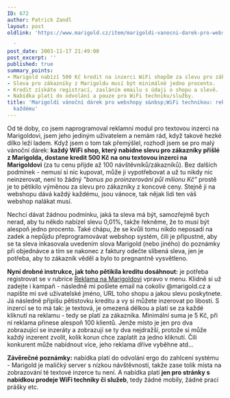 ```yaml
---
ID: 672
author: Patrick Zandl
layout: post
oldlink: 'https://www.marigold.cz/item/marigoldi-vanocni-darek-pro-webshopy-s-wifi-technikou-reklamni-petistovka-kazdemu

  '
post_date: 2003-11-17 21:49:00
post_excerpt: ''
published: true
summary_points:
- Marigold nabízí 500 Kč kredit na inzerci WiFi shopům za slevu pro zákazníky.
- Sleva pro zákazníky z Marigoldu musí být minimálně jedno procento.
- Kredit získáte registrací, zasláním emailu s údaji o shopu a slevě.
- Nabídka platí do odvolání a pouze pro WiFi techniku/služby.
title: 'Marigoldí vánoční dárek pro webshopy s&nbsp;WiFi technikou: reklamní pětistovka
  každému'
---
```


<p>
Od té doby, co jsem naprogramoval reklamní modul pro textovou inzerci na Marigoldovi, jsem jeho jediným uživatelem a nemám rád, když takové hezké dílko leží ladem.&#160;Když jsem o tom tak přemýšlel, rozhodl jsem se pro malý vánoční dárek: <STRONG>každý WiFi shop, který nabídne slevu pro zákazníky přišlé z Marigolda, dostane kredit 500 Kč na onu textovou inzerci na Marigoldovi</STRONG> (za tu cenu přijde až 100 návštěvníků/zákazníků). Bez dalších podmínek - nemusí si nic kupovat, může ji vypotřebovat a už tu nikdy nic neinzerovat, není to žádný <EM>"bonus po proinzerování půl milionu Kč"</EM>&#160;prostě je to pětikilo výměnou za slevu pro zákazníky z koncové ceny. Stejně ji na webshopu dává každý každému, jsou vánoce, tak nějak lidi ten váš webshop nalákat musí.</p>

<p>
Nechci dávat žádnou podmínku, jaká ta sleva má být, samozřejmě bych nerad, aby tu někdo nabízel slevu 0,01%, takže řekněme, že to musí být alespoň jedno procento. Také chápu, že se kvůli tomu nikdo neposadí na zadek a nepůjdu přeprogramovávat webshop systém, čili je přípustné, aby se ta sleva inkasovala uvedením slova Marigold (nebo jiného) do poznámky při objednávce a tím se nakonec z faktury odečte slíbená sleva, jen je potřeba, aby to zákazník věděl a bylo to pregnantně vysvětleno. </p>

<p>
<STRONG>Nyní drobné instrukce, jak toho pětikila kreditu&#160;dosáhnout:</STRONG> je potřeba registrovat se v rubrice <A href="/reklama">Reklama na Marigoldovi</A> vpravo v menu. Klidně si už zadejte i kampaň - následně mi pošlete email na cokoliv&#160;@marigold.cz a napište mi své uživatelské jméno, URL toho shopu a jakou slevu poskytnete. Já následně připíšu pětistovku kreditu a vy si můžete inzerovat po libosti. S inzercí se to má tak: je textová, je omezená délkou a platí se za každé kliknutí na reklamu - tedy se platí za zákazníka. Minimální suma je 5 Kč, při ní reklama přinese alespoň 100 klientů. Jenže místo je jen pro dva zobrazující se inzeráty a zobrazují se ty dva nejdražší, protože si může každý inzerent zvolit, kolik korun chce zaplatit za jedno kliknutí. Čili konkurent může nabídnout více, jeho reklama dříve vyběhne atd... </p>

<p>
<STRONG>Závěrečné poznámky:</STRONG> nabídka platí do odvolání ergo do zahlcení systému - Marigold je maličký server s nízkou návštěvností, takže zase tolik místa na zobrazování té textové inzerce tu není. A nabídka platí <STRONG>jen pro stránky s nabídkou prodeje WiFi techniky či služeb</STRONG>, tedy žádné mobily, žádné prací prášky etc. </p>
